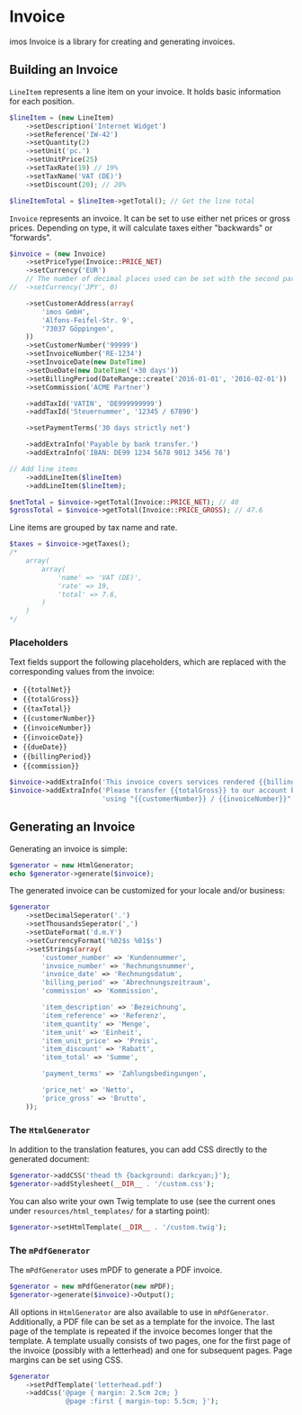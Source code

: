 Invoice
=======

imos Invoice is a library for creating and generating invoices.

Building an Invoice
-------------------

`LineItem` represents a line item on your invoice. It holds basic information for each position.

```php
$lineItem = (new LineItem)
    ->setDescription('Internet Widget')
    ->setReference('IW-42')
    ->setQuantity(2)
    ->setUnit('pc.')
    ->setUnitPrice(25)
    ->setTaxRate(19) // 19%
    ->setTaxName('VAT (DE)')
    ->setDiscount(20); // 20%

$lineItemTotal = $lineItem->getTotal(); // Get the line total
```

`Invoice` represents an invoice. It can be set to use either net prices or gross
prices. Depending on type, it will calculate taxes either "backwards" or "forwards".

```php
$invoice = (new Invoice)
    ->setPriceType(Invoice::PRICE_NET)
    ->setCurrency('EUR')
    // The number of decimal places used can be set with the second parameter
//  ->setCurrency('JPY', 0)

    ->setCustomerAddress(array(
        'imos GmbH',
        'Alfons-Feifel-Str. 9',
        '73037 Göppingen',
    ))
    ->setCustomerNumber('99999')
    ->setInvoiceNumber('RE-1234')
    ->setInvoiceDate(new DateTime)
    ->setDueDate(new DateTime('+30 days'))
    ->setBillingPeriod(DateRange::create('2016-01-01', '2016-02-01'))
    ->setCommission('ACME Partner')

    ->addTaxId('VATIN', 'DE999999999')
    ->addTaxId('Steuernummer', '12345 / 67890')

    ->setPaymentTerms('30 days strictly net')

    ->addExtraInfo('Payable by bank transfer.')
    ->addExtraInfo('IBAN: DE99 1234 5678 9012 3456 78')

// Add line items
    ->addLineItem($lineItem)
    ->addLineItem($lineItem);

$netTotal = $invoice->getTotal(Invoice::PRICE_NET); // 40
$grossTotal = $invoice->getTotal(Invoice::PRICE_GROSS); // 47.6
```

Line items are grouped by tax name and rate.
```php
$taxes = $invoice->getTaxes();
/*
    array(
        array(
            'name' => 'VAT (DE)',
            'rate' => 19,
            'total' => 7.6,
        )
    )
*/
```


### Placeholders

Text fields support the following placeholders, which are replaced with the
corresponding values from the invoice:

- `{{totalNet}}`
- `{{totalGross}}`
- `{{taxTotal}}`
- `{{customerNumber}}`
- `{{invoiceNumber}}`
- `{{invoiceDate}}`
- `{{dueDate}}`
- `{{billingPeriod}}`
- `{{commission}}`

```php
$invoice->addExtraInfo('This invoice covers services rendered {{billingPeriod}}.');
$invoice->addExtraInfo('Please transfer {{totalGross}} to our account by {{dueDate}}, ' .
                       'using "{{customerNumber}} / {{invoiceNumber}}" as the reference.');
```


Generating an Invoice
---------------------

Generating an invoice is simple:
```php
$generator = new HtmlGenerator;
echo $generator->generate($invoice);
```

The generated invoice can be customized for your locale and/or business:
```php
$generator
    ->setDecimalSeperator('.')
    ->setThousandsSeperator(',')
    ->setDateFormat('d.m.Y')
    ->setCurrencyFormat('%02$s %01$s')
    ->setStrings(array(
        'customer_number' => 'Kundennummer',
        'invoice_number' => 'Rechnungsnummer',
        'invoice_date' => 'Rechnungsdatum',
        'billing_period' => 'Abrechnungszeitraum',
        'commission' => 'Kommission',

        'item_description' => 'Bezeichnung',
        'item_reference' => 'Referenz',
        'item_quantity' => 'Menge',
        'item_unit' => 'Einheit',
        'item_unit_price' => 'Preis',
        'item_discount' => 'Rabatt',
        'item_total' => 'Summe',

        'payment_terms' => 'Zahlungsbedingungen',

        'price_net' => 'Netto',
        'price_gross' => 'Brutto',
    ));
```

### The `HtmlGenerator`

In addition to the translation features, you can add CSS directly to the generated document:
```php
$generator->addCSS('thead th {background: darkcyan;}');
$generator->addStylesheet(__DIR__ . '/custom.css');
```

You can also write your own Twig template to use (see the current ones under
`resources/html_templates/` for a starting point):

```php
$generator->setHtmlTemplate(__DIR__ . '/custom.twig');
```

### The `mPdfGenerator`

The `mPdfGenerator` uses mPDF to generate a PDF invoice.

```php
$generator = new mPdfGenerator(new mPDF);
$generator->generate($invoice)->Output();
```

All options in `HtmlGenerator` are also available to use in `mPdfGenerator`. Additionally,
a PDF file can be set as a template for the invoice. The last page of the template is repeated
if the invoice becomes longer that the template. A template usually consists of two pages, one
for the first page of the invoice (possibly with a letterhead) and one for subsequent pages.
Page margins can be set using CSS.

```php
$generator
    ->setPdfTemplate('letterhead.pdf')
    ->addCss('@page { margin: 2.5cm 2cm; }
              @page :first { margin-top: 5.5cm; }');
```
